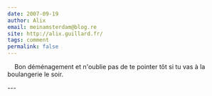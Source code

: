 ```yaml
---
date: 2007-09-19
author: Alix
email: meinamsterdam@blog.re
site: http://alix.guillard.fr/
tags: comment
permalink: false
---
```


<p>&nbsp;&nbsp;&nbsp; Bon déménagement et n'oublie pas de te pointer tôt si tu vas à la boulangerie le soir.</p>
---